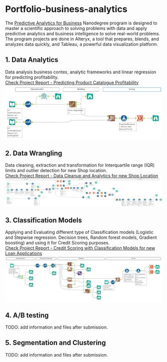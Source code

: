 # Portfolio-business-analytics

The [Predictive Analytics for Business](https://www.udacity.com/course/predictive-analytics-for-business-nanodegree--nd008t) Nanodegree program is designed to master a scientific approach to solving problems with data and apply predictive analytics and business intelligence to solve real-world problems. The program projects are done in Alteryx, a tool that prepares, blends, and analyzes data quickly, and Tableau, a powerful data visualization platform.

## 1. Data Analytics  
Data analysis business contex, analytic frameworks and linear regression for predicting profitability.  
[Check Project Report - Predicting Product Catalogue Profitability](Project1/P1%20-%20Submission_CJ.pdf)
![](Project1/project1.png)
## 2. Data Wrangling  
Data cleaning, extraction and transformation for Interquartile range (IQR) limits and outlier detection for new Shop location.  
[Check Project Report - Data Cleanup and Analytics for new Shop Location](Project2/P2%20-%20Submission_CJ.pdf)
![](Project2/project2.png)


## 3. Classification Models  
Applying and Evaluating different type of Classification models (Logistic and Stepwise regression. Decision trees, Random forest models, Gradient boosting) and using it for Credit Scoring purposes.  
[Check Project Report - Credit Scoring with Classification Models for new Loan Applications](Project3/P3%20-%20Submission_CJ.pdf)
![](Project3/project3.png)

## 4. A/B testing  
TODO: add information and files after submission.

## 5. Segmentation and Clustering  
TODO: add information and files after submission.     